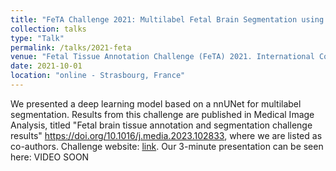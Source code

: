 ```yaml
---
title: "FeTA Challenge 2021: Multilabel Fetal Brain Segmentation using nn-UNet"
collection: talks
type: "Talk"
permalink: /talks/2021-feta
venue: "Fetal Tissue Annotation Challenge (FeTA) 2021. International Conference on Medical Image Computing & Computed Assisted Intervention (MICCAI)"
date: 2021-10-01
location: "online - Strasbourg, France"
---
```


We presented a deep learning model based on a nnUNet for multilabel segmentation. Results from this challenge are published in Medical Image Analysis, titled "Fetal brain tissue annotation and segmentation challenge results" https://doi.org/10.1016/j.media.2023.102833, where we are listed as co-authors. 
Challenge website: [link](https://feta.grand-challenge.org/feta-2021/).
Our 3-minute presentation can be seen here: VIDEO SOON
